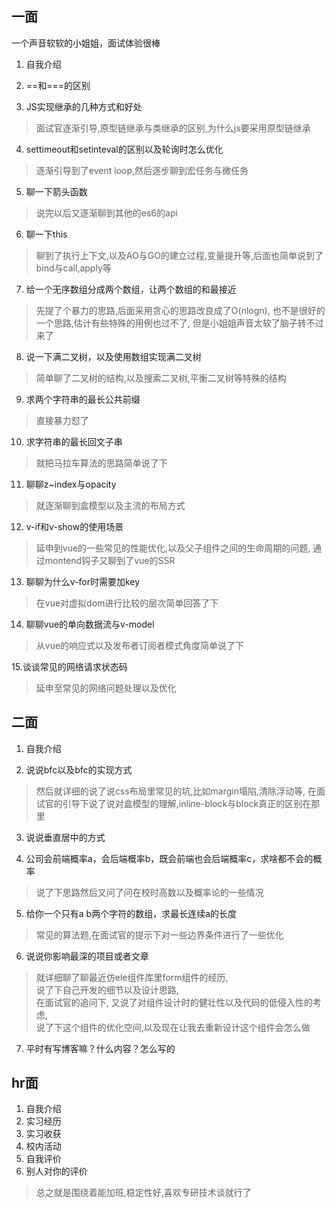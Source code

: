 ## 一面
一个声音软软的小姐姐，面试体验很棒  
1. 自我介绍  

2. ==和===的区别

3. JS实现继承的几种方式和好处
>面试官逐渐引导,原型链继承与类继承的区别,为什么js要采用原型链继承

4. settimeout和setinteval的区别以及轮询时怎么优化  
>逐渐引导到了event loop,然后逐步聊到宏任务与微任务

5. 聊一下箭头函数  
>说完以后又逐渐聊到其他的es6的api

6. 聊一下this  
>聊到了执行上下文,以及AO与GO的建立过程,变量提升等,后面也简单说到了bind与call,apply等

7. 给一个无序数组分成两个数组，让两个数组的和最接近  
>先提了个暴力的思路,后面采用贪心的思路改良成了O(nlogn),
也不是很好的一个思路,估计有些特殊的用例也过不了,
但是小姐姐声音太软了脑子转不过来了

8. 说一下满二叉树，以及使用数组实现满二叉树  
>简单聊了二叉树的结构,以及搜索二叉树,平衡二叉树等特殊的结构

9. 求两个字符串的最长公共前缀  
>直接暴力怼了

10. 求字符串的最长回文子串
>就把马拉车算法的思路简单说了下 

11. 聊聊z~index与opacity
>就逐渐聊到盒模型以及主流的布局方式

12. v-if和v-show的使用场景
>延申到vue的一些常见的性能优化,以及父子组件之间的生命周期的问题,
通过montend钩子又聊到了vue的SSR

13. 聊聊为什么v-for时需要加key
>在vue对虚拟dom进行比较的层次简单回答了下

14. 聊聊vue的单向数据流与v-model  
>从vue的响应式以及发布者订阅者模式角度简单说了下

15.谈谈常见的网络请求状态码 
>延申至常见的网络问题处理以及优化



## 二面
1. 自我介绍

2. 说说bfc以及bfc的实现方式
> 然后就详细的说了说css布局里常见的坑,比如margin塌陷,清除浮动等,
在面试官的引导下说了说对盒模型的理解,inline-block与block真正的区别在那里

3. 说说垂直居中的方式

4. 公司会前端概率a，会后端概率b，既会前端也会后端概率c，求啥都不会的概率
>说了下思路然后又问了问在校时高数以及概率论的一些情况

5. 给你一个只有a b两个字符的数组，求最长连续a的长度
>常见的算法题,在面试官的提示下对一些边界条件进行了一些优化

6. 说说你影响最深的项目或者文章
>就详细聊了聊最近仿ele组件库里form组件的经历,  
说了下自己开发的细节以及设计思路,  
在面试官的追问下,
又说了对组件设计时的健壮性以及代码的低侵入性的考虑,   
说了下这个组件的优化空间,以及现在让我去重新设计这个组件会怎么做

7. 平时有写博客嘛？什么内容？怎么写的




## hr面
1. 自我介绍
2. 实习经历
3. 实习收获
4. 校内活动
5. 自我评价
6. 别人对你的评价

>总之就是围绕着能加班,稳定性好,喜欢专研技术谈就行了
